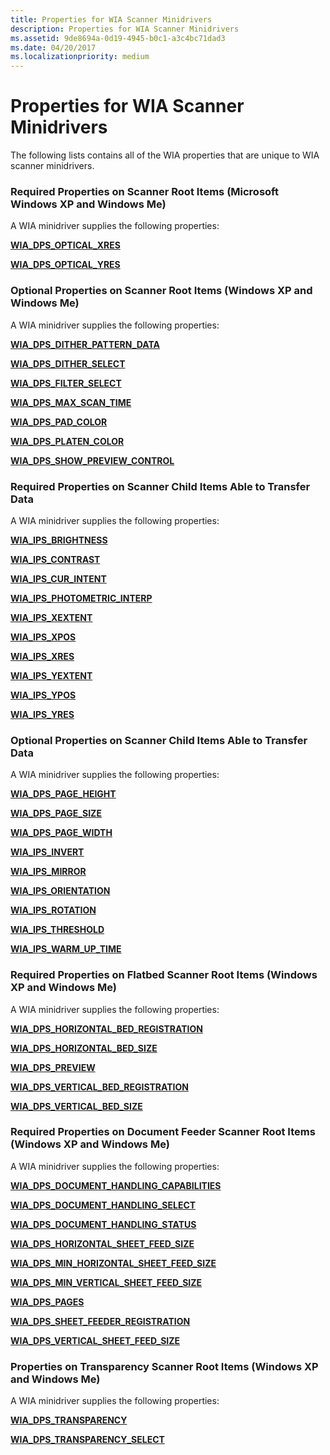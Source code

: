```yaml
---
title: Properties for WIA Scanner Minidrivers
description: Properties for WIA Scanner Minidrivers
ms.assetid: 9de8694a-0d19-4945-b0c1-a3c4bc71dad3
ms.date: 04/20/2017
ms.localizationpriority: medium
---
```


# Properties for WIA Scanner Minidrivers





The following lists contains all of the WIA properties that are unique to WIA scanner minidrivers.

### Required Properties on Scanner Root Items (Microsoft Windows XP and Windows Me)

A WIA minidriver supplies the following properties:

[**WIA\_DPS\_OPTICAL\_XRES**](https://docs.microsoft.com/windows-hardware/drivers/image/wia-dps-optical-xres)

[**WIA\_DPS\_OPTICAL\_YRES**](https://docs.microsoft.com/windows-hardware/drivers/image/wia-dps-optical-yres)

### Optional Properties on Scanner Root Items (Windows XP and Windows Me)

A WIA minidriver supplies the following properties:

[**WIA\_DPS\_DITHER\_PATTERN\_DATA**](https://docs.microsoft.com/windows-hardware/drivers/image/wia-dps-dither-pattern-data)

[**WIA\_DPS\_DITHER\_SELECT**](https://docs.microsoft.com/windows-hardware/drivers/image/wia-dps-dither-select)

[**WIA\_DPS\_FILTER\_SELECT**](https://docs.microsoft.com/windows-hardware/drivers/image/wia-dps-filter-select)

[**WIA\_DPS\_MAX\_SCAN\_TIME**](https://docs.microsoft.com/windows-hardware/drivers/image/wia-dps-max-scan-time)

[**WIA\_DPS\_PAD\_COLOR**](https://docs.microsoft.com/windows-hardware/drivers/image/wia-dps-pad-color)

[**WIA\_DPS\_PLATEN\_COLOR**](https://docs.microsoft.com/windows-hardware/drivers/image/wia-dps-platen-color)

[**WIA\_DPS\_SHOW\_PREVIEW\_CONTROL**](https://docs.microsoft.com/windows-hardware/drivers/image/wia-dps-show-preview-control)

### Required Properties on Scanner Child Items Able to Transfer Data

A WIA minidriver supplies the following properties:

[**WIA\_IPS\_BRIGHTNESS**](https://docs.microsoft.com/windows-hardware/drivers/image/wia-ips-brightness)

[**WIA\_IPS\_CONTRAST**](https://docs.microsoft.com/windows-hardware/drivers/image/wia-ips-contrast)

[**WIA\_IPS\_CUR\_INTENT**](https://docs.microsoft.com/windows-hardware/drivers/image/wia-ips-cur-intent)

[**WIA\_IPS\_PHOTOMETRIC\_INTERP**](https://docs.microsoft.com/windows-hardware/drivers/image/wia-ips-photometric-interp)

[**WIA\_IPS\_XEXTENT**](https://docs.microsoft.com/windows-hardware/drivers/image/wia-ips-xextent)

[**WIA\_IPS\_XPOS**](https://docs.microsoft.com/windows-hardware/drivers/image/wia-ips-xpos)

[**WIA\_IPS\_XRES**](https://docs.microsoft.com/windows-hardware/drivers/image/wia-ips-xres)

[**WIA\_IPS\_YEXTENT**](https://docs.microsoft.com/windows-hardware/drivers/image/wia-ips-yextent)

[**WIA\_IPS\_YPOS**](https://docs.microsoft.com/windows-hardware/drivers/image/wia-ips-ypos)

[**WIA\_IPS\_YRES**](https://docs.microsoft.com/windows-hardware/drivers/image/wia-ips-yres)

### Optional Properties on Scanner Child Items Able to Transfer Data

A WIA minidriver supplies the following properties:

[**WIA\_DPS\_PAGE\_HEIGHT**](https://docs.microsoft.com/windows-hardware/drivers/image/wia-dps-page-height)

[**WIA\_DPS\_PAGE\_SIZE**](https://docs.microsoft.com/windows-hardware/drivers/image/wia-dps-page-size)

[**WIA\_DPS\_PAGE\_WIDTH**](https://docs.microsoft.com/windows-hardware/drivers/image/wia-dps-page-width)

[**WIA\_IPS\_INVERT**](https://docs.microsoft.com/windows-hardware/drivers/image/wia-ips-invert)

[**WIA\_IPS\_MIRROR**](https://docs.microsoft.com/windows-hardware/drivers/image/wia-ips-mirror)

[**WIA\_IPS\_ORIENTATION**](https://docs.microsoft.com/windows-hardware/drivers/image/wia-ips-orientation)

[**WIA\_IPS\_ROTATION**](https://docs.microsoft.com/windows-hardware/drivers/image/wia-ips-rotation)

[**WIA\_IPS\_THRESHOLD**](https://docs.microsoft.com/windows-hardware/drivers/image/wia-ips-threshold)

[**WIA\_IPS\_WARM\_UP\_TIME**](https://docs.microsoft.com/windows-hardware/drivers/image/wia-ips-warm-up-time)

### Required Properties on Flatbed Scanner Root Items (Windows XP and Windows Me)

A WIA minidriver supplies the following properties:

[**WIA\_DPS\_HORIZONTAL\_BED\_REGISTRATION**](https://docs.microsoft.com/windows-hardware/drivers/image/wia-dps-horizontal-bed-registration)

[**WIA\_DPS\_HORIZONTAL\_BED\_SIZE**](https://docs.microsoft.com/windows-hardware/drivers/image/wia-dps-horizontal-bed-size)

[**WIA\_DPS\_PREVIEW**](https://docs.microsoft.com/windows-hardware/drivers/image/wia-dps-preview)

[**WIA\_DPS\_VERTICAL\_BED\_REGISTRATION**](https://docs.microsoft.com/windows-hardware/drivers/image/wia-dps-vertical-bed-registration)

[**WIA\_DPS\_VERTICAL\_BED\_SIZE**](https://docs.microsoft.com/windows-hardware/drivers/image/wia-dps-vertical-bed-size)

### Required Properties on Document Feeder Scanner Root Items (Windows XP and Windows Me)

A WIA minidriver supplies the following properties:

[**WIA\_DPS\_DOCUMENT\_HANDLING\_CAPABILITIES**](https://docs.microsoft.com/windows-hardware/drivers/image/wia-dps-document-handling-capabilities)

[**WIA\_DPS\_DOCUMENT\_HANDLING\_SELECT**](https://docs.microsoft.com/windows-hardware/drivers/image/wia-dps-document-handling-select)

[**WIA\_DPS\_DOCUMENT\_HANDLING\_STATUS**](https://docs.microsoft.com/windows-hardware/drivers/image/wia-dps-document-handling-status)

[**WIA\_DPS\_HORIZONTAL\_SHEET\_FEED\_SIZE**](https://docs.microsoft.com/windows-hardware/drivers/image/wia-dps-horizontal-sheet-feed-size)

[**WIA\_DPS\_MIN\_HORIZONTAL\_SHEET\_FEED\_SIZE**](https://docs.microsoft.com/windows-hardware/drivers/image/wia-dps-min-horizontal-sheet-feed-size)

[**WIA\_DPS\_MIN\_VERTICAL\_SHEET\_FEED\_SIZE**](https://docs.microsoft.com/windows-hardware/drivers/image/wia-dps-min-vertical-sheet-feed-size)

[**WIA\_DPS\_PAGES**](https://docs.microsoft.com/windows-hardware/drivers/image/wia-dps-pages)

[**WIA\_DPS\_SHEET\_FEEDER\_REGISTRATION**](https://docs.microsoft.com/windows-hardware/drivers/image/wia-dps-sheet-feeder-registration)

[**WIA\_DPS\_VERTICAL\_SHEET\_FEED\_SIZE**](https://docs.microsoft.com/windows-hardware/drivers/image/wia-dps-vertical-sheet-feed-size)

### Properties on Transparency Scanner Root Items (Windows XP and Windows Me)

A WIA minidriver supplies the following properties:

[**WIA\_DPS\_TRANSPARENCY**](https://docs.microsoft.com/windows-hardware/drivers/image/wia-dps-transparency)

[**WIA\_DPS\_TRANSPARENCY\_SELECT**](https://docs.microsoft.com/windows-hardware/drivers/image/wia-dps-transparency-select)

 

 




